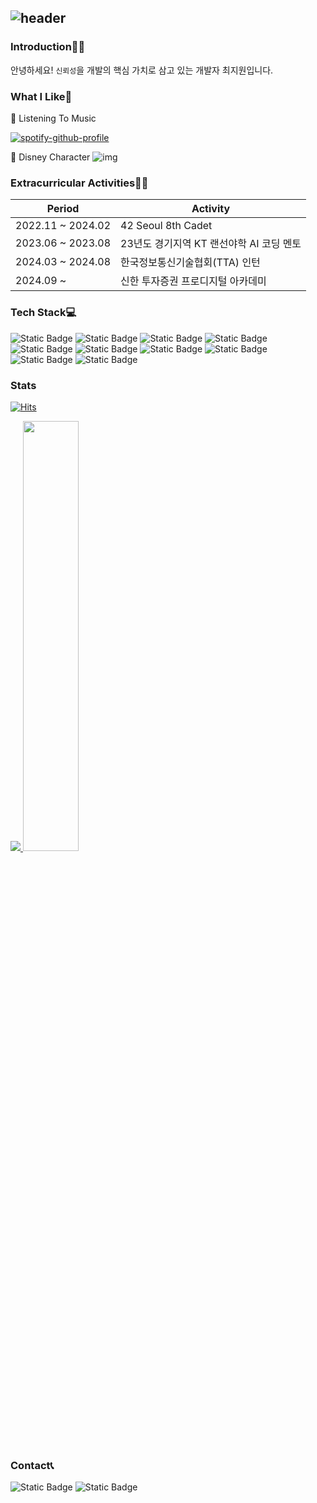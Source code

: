 ![header](https://capsule-render.vercel.app/api?type=venom&color=faebd7&height=300&section=header&text=Welcome!&fontColor=333333&fontSize=90)
---

### Introduction🙋‍♀️
안녕하세요! `신뢰성`을 개발의 핵심 가치로 삼고 있는 개발자 최지원입니다.

### What I Like🫶
📌 Listening To Music

[![spotify-github-profile](https://spotify-github-profile.kittinanx.com/api/view?uid=31axcpekxtvtogvxi45pvkpm22eq&cover_image=true&theme=default&show_offline=false&background_color=fff2d5&interchange=false&bar_color=53b14f&bar_color_cover=false)](https://github.com/kittinan/spotify-github-profile)

📌 Disney Character
![img]()

### Extracurricular Activities👩‍💻
|Period|Activity|
|------|---------------|
|2022.11 ~ 2024.02|42 Seoul 8th Cadet|
|2023.06 ~ 2023.08|23년도 경기지역 KT 랜선야학 AI 코딩 멘토|
|2024.03 ~ 2024.08|한국정보통신기술협회(TTA) 인턴|
|2024.09 ~ |신한 투자증권 프로디지털 아카데미|

### Tech Stack💻
![Static Badge](https://img.shields.io/badge/C-A8B9CC?style=plastic&logo=c&logoColor=ffffff&color=A8B9CC)
![Static Badge](https://img.shields.io/badge/C%2B%2B-%2300599C?style=plastic&logo=c&logoColor=ffffff&color=00599C)
![Static Badge](https://img.shields.io/badge/python-%233776AB?style=plastic&logo=c&logoColor=ffffff&color=%233776AB)
![Static Badge](https://img.shields.io/badge/amazon%20aws-%23232F3E?style=plastic&logo=amazon%20aws&logoColor=ffffff&color=%23232F3E)
![Static Badge](https://img.shields.io/badge/Docker-%232496ED?style=plastic&logo=Docker&logoColor=ffffff&color=%232496ED)
![Static Badge](https://img.shields.io/badge/html5-E34F26?style=plastic&logo=html5&logoColor=white)
![Static Badge](https://img.shields.io/badge/css-1572B6?style=plastic&logo=css3&logoColor=white)
![Static Badge](https://img.shields.io/badge/javascript-F7DF1E?style=plastic&logo=javascript&logoColor=white)
![Static Badge](https://img.shields.io/badge/java-007396?style=plastic&logo=java&logoColor=white)
![Static Badge](https://img.shields.io/badge/springboot-6DB33F?style=plastic&logo=springboot&logoColor=white)

### Stats
[![Hits](https://hits.seeyoufarm.com/api/count/incr/badge.svg?url=https%3A%2F%2Fgithub.com%2F0jiwonchoe12&count_bg=%23faebd7&title_bg=%23A7A7A7&icon=&icon_color=%23E7E7E7&title=hits&edge_flat=false)](https://hits.seeyoufarm.com)


<a href="s">
  <img src="https://github-readme-stats.vercel.app/api/top-langs/?username=jiwonchoe12&exclude_repo=dkssud8150.github.io&layout=compact&theme=transparent&title_color=333333&text_color=333333" />
</a>
<a href="s">
  <img src="https://github-readme-stats.vercel.app/api?username=jiwonchoe12&theme=transparent&title_color=333333&text_color=333333&icon_color=333333&show_icons=true" width="42%" />
</a>

### Contact📞
![Static Badge](https://img.shields.io/badge/belle021202%40naver.com-008000?style=plastic&logo=Naver&logoColor=ffffff&color=008000)
![Static Badge](https://img.shields.io/badge/s2_olaf-ffffff?style=plastic&logo=instagram&logoColor=ffffff&color=8a2be2)


